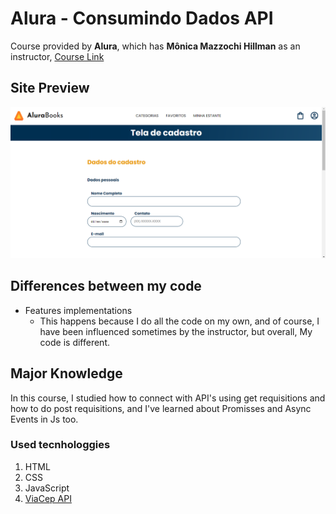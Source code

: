 # Alura - Consumindo Dados API

Course provided by **Alura**, which has **Mônica Mazzochi Hillman** as an instructor, 
[Course Link](https://cursos.alura.com.br/course/javascript-criando-requisicoes)

## Site Preview

![ Site Preview Screenshot ](img/screenshot.png)

## Differences between my code

- Features implementations
  - This happens because I do all the code on my own, and of course, I have been influenced sometimes by the instructor,
      but overall, My code is different.

## Major Knowledge 

In this course, I studied how to connect with API's using get requisitions and how to do post requisitions, and I've learned about Promisses and Async Events in Js too.

### Used tecnhologgies

1. HTML
2. CSS
3. JavaScript
4. [ViaCep API](https://viacep.com.br/)
